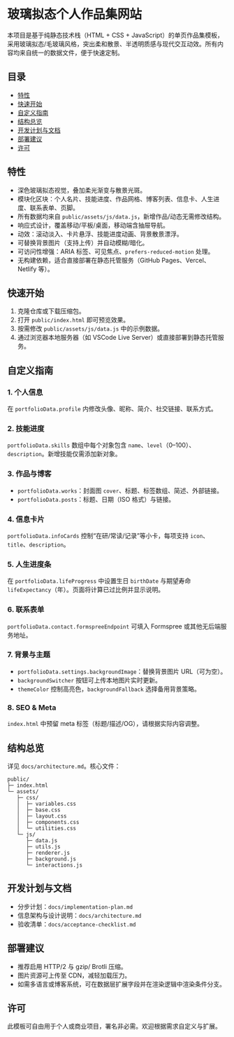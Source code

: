 # 玻璃拟态个人作品集网站

本项目是基于纯静态技术栈（HTML + CSS + JavaScript）的单页作品集模板，采用玻璃拟态/毛玻璃风格，突出柔和散景、半透明质感与现代交互动效。所有内容均来自统一的数据文件，便于快速定制。

## 目录
- [特性](#特性)
- [快速开始](#快速开始)
- [自定义指南](#自定义指南)
- [结构总览](#结构总览)
- [开发计划与文档](#开发计划与文档)
- [部署建议](#部署建议)
- [许可](#许可)

## 特性
- 深色玻璃拟态视觉，叠加柔光渐变与散景光斑。
- 模块化区块：个人名片、技能进度、作品网格、博客列表、信息卡、人生进度、联系表单、页脚。
- 所有数据均来自 `public/assets/js/data.js`，新增作品/动态无需修改结构。
- 响应式设计，覆盖移动/平板/桌面，移动端含抽屉导航。
- 动效：滚动淡入、卡片悬浮、技能进度动画、背景散景漂浮。
- 可替换背景图片（支持上传）并自动模糊/暗化。
- 可访问性增强：ARIA 标签、可见焦点、`prefers-reduced-motion` 处理。
- 无构建依赖，适合直接部署在静态托管服务（GitHub Pages、Vercel、Netlify 等）。

## 快速开始
1. 克隆仓库或下载压缩包。
2. 打开 `public/index.html` 即可预览效果。
3. 按需修改 `public/assets/js/data.js` 中的示例数据。
4. 通过浏览器本地服务器（如 VSCode Live Server）或直接部署到静态托管服务。

## 自定义指南
### 1. 个人信息
在 `portfolioData.profile` 内修改头像、昵称、简介、社交链接、联系方式。

### 2. 技能进度
`portfolioData.skills` 数组中每个对象包含 `name`、`level`（0–100）、`description`。新增技能仅需添加新对象。

### 3. 作品与博客
- `portfolioData.works`：封面图 `cover`、标题、标签数组、简述、外部链接。
- `portfolioData.posts`：标题、日期（ISO 格式）与链接。

### 4. 信息卡片
`portfolioData.infoCards` 控制“在研/常读/记录”等小卡，每项支持 `icon`、`title`、`description`。

### 5. 人生进度条
在 `portfolioData.lifeProgress` 中设置生日 `birthDate` 与期望寿命 `lifeExpectancy`（年）。页面将计算已过比例并显示说明。

### 6. 联系表单
`portfolioData.contact.formspreeEndpoint` 可填入 Formspree 或其他无后端服务地址。

### 7. 背景与主题
- `portfolioData.settings.backgroundImage`：替换背景图片 URL（可为空）。
- `backgroundSwitcher` 按钮可上传本地图片实时更新。
- `themeColor` 控制高亮色，`backgroundFallback` 选择备用背景策略。

### 8. SEO & Meta
`index.html` 中预留 meta 标签（标题/描述/OG），请根据实际内容调整。

## 结构总览
详见 `docs/architecture.md`。核心文件：
```
public/
├─ index.html
└─ assets/
   ├─ css/
   │  ├─ variables.css
   │  ├─ base.css
   │  ├─ layout.css
   │  ├─ components.css
   │  └─ utilities.css
   └─ js/
      ├─ data.js
      ├─ utils.js
      ├─ renderer.js
      ├─ background.js
      └─ interactions.js
```

## 开发计划与文档
- 分步计划：`docs/implementation-plan.md`
- 信息架构与设计说明：`docs/architecture.md`
- 验收清单：`docs/acceptance-checklist.md`

## 部署建议
- 推荐启用 HTTP/2 与 gzip/ Brotli 压缩。
- 图片资源可上传至 CDN，减轻加载压力。
- 如需多语言或博客系统，可在数据层扩展字段并在渲染逻辑中渲染条件分支。

## 许可
此模板可自由用于个人或商业项目，署名非必需。欢迎根据需求自定义与扩展。
